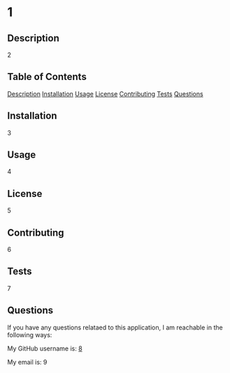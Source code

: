# 1

## Description

2

## Table of Contents

[Description](#Description)
[Installation](#Installation)
[Usage](#Usage)
[License](#License)
[Contributing](#Contributing)
[Tests](#Tests)
[Questions](#Questions)

## Installation

3

## Usage

4

## License

5

## Contributing

6

## Tests

7

## Questions

If you have any questions relataed to this application, I am reachable in the following ways:

My GitHub username is: [8](github.com/8)

My email is: 9


